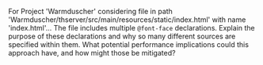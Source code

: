 For Project 'Warmduscher' considering file in path 'Warmduscher/thserver/src/main/resources/static/index.html' with name 'index.html'... 
The file includes multiple `@font-face` declarations. Explain the purpose of these declarations and why so many different sources are specified within them. What potential performance implications could this approach have, and how might those be mitigated?